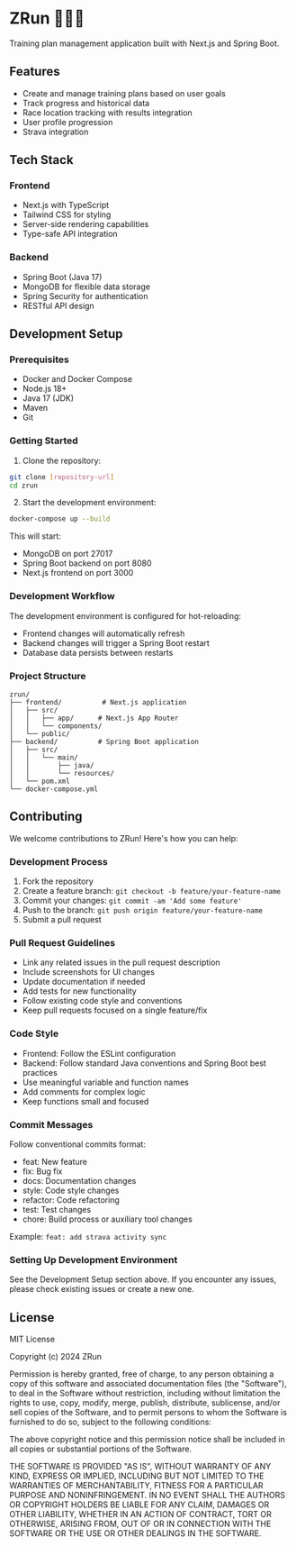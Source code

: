 # ZRun 🏃‍♂️💨

Training plan management application built with Next.js and Spring Boot.

## Features

- Create and manage training plans based on user goals
- Track progress and historical data
- Race location tracking with results integration
- User profile progression
- Strava integration

## Tech Stack

### Frontend

- Next.js with TypeScript
- Tailwind CSS for styling
- Server-side rendering capabilities
- Type-safe API integration

### Backend

- Spring Boot (Java 17)
- MongoDB for flexible data storage
- Spring Security for authentication
- RESTful API design

## Development Setup

### Prerequisites

- Docker and Docker Compose
- Node.js 18+
- Java 17 (JDK)
- Maven
- Git

### Getting Started

1. Clone the repository:

```bash
git clone [repository-url]
cd zrun
```

2. Start the development environment:

```bash
docker-compose up --build
```

This will start:

- MongoDB on port 27017
- Spring Boot backend on port 8080
- Next.js frontend on port 3000

### Development Workflow

The development environment is configured for hot-reloading:

- Frontend changes will automatically refresh
- Backend changes will trigger a Spring Boot restart
- Database data persists between restarts

### Project Structure

```
zrun/
├── frontend/          # Next.js application
│   ├── src/
│   │   ├── app/      # Next.js App Router
│   │   └── components/
│   └── public/
├── backend/          # Spring Boot application
│   ├── src/
│   │   └── main/
│   │       ├── java/
│   │       └── resources/
│   └── pom.xml
└── docker-compose.yml
```

## Contributing

We welcome contributions to ZRun! Here's how you can help:

### Development Process

1. Fork the repository
2. Create a feature branch: `git checkout -b feature/your-feature-name`
3. Commit your changes: `git commit -am 'Add some feature'`
4. Push to the branch: `git push origin feature/your-feature-name`
5. Submit a pull request

### Pull Request Guidelines

- Link any related issues in the pull request description
- Include screenshots for UI changes
- Update documentation if needed
- Add tests for new functionality
- Follow existing code style and conventions
- Keep pull requests focused on a single feature/fix

### Code Style

- Frontend: Follow the ESLint configuration
- Backend: Follow standard Java conventions and Spring Boot best practices
- Use meaningful variable and function names
- Add comments for complex logic
- Keep functions small and focused

### Commit Messages

Follow conventional commits format:

- feat: New feature
- fix: Bug fix
- docs: Documentation changes
- style: Code style changes
- refactor: Code refactoring
- test: Test changes
- chore: Build process or auxiliary tool changes

Example: `feat: add strava activity sync`

### Setting Up Development Environment

See the Development Setup section above. If you encounter any issues, please check existing issues or create a new one.

## License

MIT License

Copyright (c) 2024 ZRun

Permission is hereby granted, free of charge, to any person obtaining a copy
of this software and associated documentation files (the "Software"), to deal
in the Software without restriction, including without limitation the rights
to use, copy, modify, merge, publish, distribute, sublicense, and/or sell
copies of the Software, and to permit persons to whom the Software is
furnished to do so, subject to the following conditions:

The above copyright notice and this permission notice shall be included in all
copies or substantial portions of the Software.

THE SOFTWARE IS PROVIDED "AS IS", WITHOUT WARRANTY OF ANY KIND, EXPRESS OR
IMPLIED, INCLUDING BUT NOT LIMITED TO THE WARRANTIES OF MERCHANTABILITY,
FITNESS FOR A PARTICULAR PURPOSE AND NONINFRINGEMENT. IN NO EVENT SHALL THE
AUTHORS OR COPYRIGHT HOLDERS BE LIABLE FOR ANY CLAIM, DAMAGES OR OTHER
LIABILITY, WHETHER IN AN ACTION OF CONTRACT, TORT OR OTHERWISE, ARISING FROM,
OUT OF OR IN CONNECTION WITH THE SOFTWARE OR THE USE OR OTHER DEALINGS IN THE
SOFTWARE.
